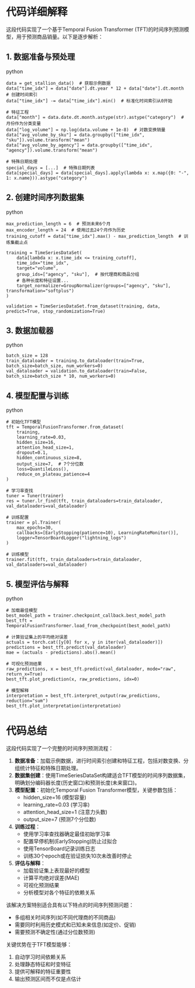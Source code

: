 # 代码详细解释

这段代码实现了一个基于Temporal Fusion Transformer (TFT)的时间序列预测模型，用于预测商品销量。以下是逐步解析：

## 1. 数据准备与预处理

python

```
data = get_stallion_data()  # 获取示例数据
data["time_idx"] = data["date"].dt.year * 12 + data["date"].dt.month  # 创建时间索引
data["time_idx"] -= data["time_idx"].min()  # 标准化时间索引从0开始

# 特征工程
data["month"] = data.date.dt.month.astype(str).astype("category")  # 月份作为分类变量
data["log_volume"] = np.log(data.volume + 1e-8)  # 对数变换销量
data["avg_volume_by_sku"] = data.groupby(["time_idx", "sku"]).volume.transform("mean")
data["avg_volume_by_agency"] = data.groupby(["time_idx", "agency"]).volume.transform("mean")

# 特殊日期处理
special_days = [...]  # 特殊日期列表
data[special_days] = data[special_days].apply(lambda x: x.map({0: "-", 1: x.name})).astype("category")
```

## 2. 创建时间序列数据集

python

```
max_prediction_length = 6  # 预测未来6个月
max_encoder_length = 24  # 使用过去24个月作为历史
training_cutoff = data["time_idx"].max() - max_prediction_length  # 训练集截止点

training = TimeSeriesDataSet(
    data[lambda x: x.time_idx <= training_cutoff],
    time_idx="time_idx",
    target="volume",
    group_ids=["agency", "sku"],  # 按代理商和商品分组
    # 各种长度和特征设置...
    target_normalizer=GroupNormalizer(groups=["agency", "sku"], transformation="softplus")
)

validation = TimeSeriesDataSet.from_dataset(training, data, predict=True, stop_randomization=True)
```

## 3. 数据加载器

python

```
batch_size = 128
train_dataloader = training.to_dataloader(train=True, batch_size=batch_size, num_workers=0)
val_dataloader = validation.to_dataloader(train=False, batch_size=batch_size * 10, num_workers=0)
```

## 4. 模型配置与训练

python

```
# 初始化TFT模型
tft = TemporalFusionTransformer.from_dataset(
    training,
    learning_rate=0.03,
    hidden_size=16,
    attention_head_size=1,
    dropout=0.1,
    hidden_continuous_size=8,
    output_size=7,  # 7个分位数
    loss=QuantileLoss(),
    reduce_on_plateau_patience=4
)

# 学习率查找
tuner = Tuner(trainer)
res = tuner.lr_find(tft, train_dataloaders=train_dataloader, val_dataloaders=val_dataloader)

# 训练配置
trainer = pl.Trainer(
    max_epochs=30,
    callbacks=[EarlyStopping(patience=10), LearningRateMonitor()],
    logger=TensorBoardLogger("lightning_logs")
)

# 训练模型
trainer.fit(tft, train_dataloaders=train_dataloader, val_dataloaders=val_dataloader)
```

## 5. 模型评估与解释

python

```
# 加载最佳模型
best_model_path = trainer.checkpoint_callback.best_model_path
best_tft = TemporalFusionTransformer.load_from_checkpoint(best_model_path)

# 计算验证集上的平均绝对误差
actuals = torch.cat([y[0] for x, y in iter(val_dataloader)])
predictions = best_tft.predict(val_dataloader)
mae = (actuals - predictions).abs().mean()

# 可视化预测结果
raw_predictions, x = best_tft.predict(val_dataloader, mode="raw", return_x=True)
best_tft.plot_prediction(x, raw_predictions, idx=0)

# 模型解释
interpretation = best_tft.interpret_output(raw_predictions, reduction="sum")
best_tft.plot_interpretation(interpretation)
```

# 代码总结

这段代码实现了一个完整的时间序列预测流程：

1. **数据准备**：加载示例数据，进行时间索引创建和特征工程，包括对数变换、分组统计特征和特殊日期处理。
2. **数据集创建**：使用TimeSeriesDataSet构建适合TFT模型的时间序列数据集，明确划分编码器长度(历史窗口)和预测长度(未来窗口)。
3. **模型配置**：初始化Temporal Fusion Transformer模型，关键参数包括：
    - hidden_size=16 (模型容量)
    - learning_rate=0.03 (学习率)
    - attention_head_size=1 (注意力头数)
    - output_size=7 (预测7个分位数)
4. **训练过程**：
    - 使用学习率查找器确定最佳初始学习率
    - 配置早停机制(EarlyStopping)防止过拟合
    - 使用TensorBoard记录训练日志
    - 训练30个epoch或在验证损失10次未改善时停止
5. **评估与解释**：
    - 加载验证集上表现最好的模型
    - 计算平均绝对误差(MAE)
    - 可视化预测结果
    - 分析模型对各个特征的依赖关系

该解决方案特别适合具有以下特点的时间序列预测问题：

- 多组相关时间序列(如不同代理商的不同商品)
- 需要同时利用历史模式和已知未来信息(如定价、促销)
- 需要预测不确定性(通过分位数预测)

关键优势在于TFT模型能够：

1. 自动学习时间依赖关系
2. 处理静态特征和时变特征
3. 提供可解释的特征重要性
4. 输出预测区间而不仅是点估计